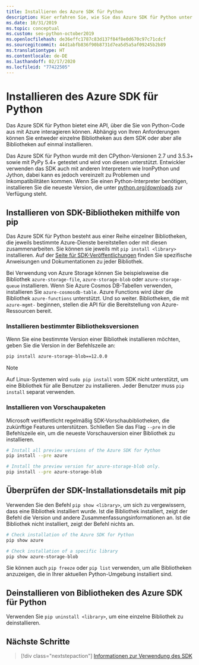 ```yaml
---
title: Installieren des Azure SDK für Python
description: Hier erfahren Sie, wie Sie das Azure SDK für Python unter Verwendung von pip oder GitHub installieren. Das Azure SDK kann in Form von einzelnen Bibliotheken oder als vollständiges Paket installiert werden.
ms.date: 10/31/2019
ms.topic: conceptual
ms.custom: seo-python-october2019
ms.openlocfilehash: de36effc1787c83d137f84f8e0d670c97c71cdcf
ms.sourcegitcommit: 44d1abfb836f90b8731d7ea5d5a5af09245b2b89
ms.translationtype: HT
ms.contentlocale: de-DE
ms.lasthandoff: 02/17/2020
ms.locfileid: "77422505"
---
```

# <a name="install-the-azure-sdk-for-python"></a>Installieren des Azure SDK für Python

Das Azure SDK für Python bietet eine API, über die Sie von Python-Code aus mit Azure interagieren können. Abhängig von Ihren Anforderungen können Sie entweder einzelne Bibliotheken aus dem SDK oder aber alle Bibliotheken auf einmal installieren.

Das Azure SDK für Python wurde mit den CPython-Versionen 2.7 und 3.5.3+ sowie mit PyPy 5.4+ getestet und wird von diesen unterstützt. Entwickler verwenden das SDK auch mit anderen Interpretern wie IronPython und Jython, dabei kann es jedoch vereinzelt zu Problemen und Inkompatibilitäten kommen. Wenn Sie einen Python-Interpreter benötigen, installieren Sie die neueste Version, die unter [python.org/downloads](https://www.python.org/downloads) zur Verfügung steht.

## <a name="install-sdk-libraries-using-pip"></a>Installieren von SDK-Bibliotheken mithilfe von pip

Das Azure SDK für Python besteht aus einer Reihe einzelner Bibliotheken, die jeweils bestimmte Azure-Dienste bereitstellen oder mit diesen zusammenarbeiten. Sie können sie jeweils mit `pip install <library>` installieren. Auf der [Seite für SDK-Veröffentlichungen](https://azure.github.io/azure-sdk/releases/latest/python.html) finden Sie spezifische Anweisungen und Dokumentationen zu jeder Bibliothek.

Bei Verwendung von Azure Storage können Sie beispielsweise die Bibliothek `azure-storage-file`, `azure-storage-blob` oder `azure-storage-queue` installieren. Wenn Sie Azure Cosmos DB-Tabellen verwenden, installieren Sie `azure-cosmosdb-table`. Azure Functions wird über die Bibliothek `azure-functions` unterstützt. Und so weiter. Bibliotheken, die mit `azure-mgmt-` beginnen, stellen die API für die Bereitstellung von Azure-Ressourcen bereit.

### <a name="install-specific-library-versions"></a>Installieren bestimmter Bibliotheksversionen

Wenn Sie eine bestimmte Version einer Bibliothek installieren möchten, geben Sie die Version in der Befehlszeile an:

```bash
pip install azure-storage-blob==12.0.0
```

> [!NOTE]
> Auf Linux-Systemen wird `sudo pip install` vom SDK nicht unterstützt, um eine Bibliothek für alle Benutzer zu installieren. Jeder Benutzer muss `pip install` separat verwenden. 

### <a name="install-preview-packages"></a>Installieren von Vorschaupaketen

Microsoft veröffentlicht regelmäßig SDK-Vorschaubibliotheken, die zukünftige Features unterstützen. Schließen Sie das Flag `--pre` in die Befehlszeile ein, um die neueste Vorschauversion einer Bibliothek zu installieren. 

```bash
# Install all preview versions of the Azure SDK for Python
pip install --pre azure

# Install the preview version for azure-storage-blob only.
pip install --pre azure-storage-blob
```

## <a name="verify-sdk-installation-details-with-pip"></a>Überprüfen der SDK-Installationsdetails mit pip

Verwenden Sie den Befehl `pip show <library>`, um sich zu vergewissern, dass eine Bibliothek installiert wurde. Ist die Bibliothek installiert, zeigt der Befehl die Version und andere Zusammenfassungsinformationen an. Ist die Bibliothek nicht installiert, zeigt der Befehl nichts an.

```bash
# Check installation of the Azure SDK for Python
pip show azure

# Check installation of a specific library
pip show azure-storage-blob
```

Sie können auch `pip freeze` oder `pip list` verwenden, um alle Bibliotheken anzuzeigen, die in Ihrer aktuellen Python-Umgebung installiert sind.

## <a name="uninstall-azure-sdk-for-python-libraries"></a>Deinstallieren von Bibliotheken des Azure SDK für Python

Verwenden Sie `pip uninstall <library>`, um eine einzelne Bibliothek zu deinstallieren.

## <a name="next-steps"></a>Nächste Schritte

> [!div class="nextstepaction"]
> [Informationen zur Verwendung des SDK](python-sdk-azure-get-started.yml)
